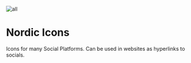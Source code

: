 ![all](https://user-images.githubusercontent.com/122183931/227809919-71dd458a-3895-4447-927b-064eaf359d80.png)
# Nordic Icons
Icons for many Social Platforms. Can be used in websites as hyperlinks to socials.
